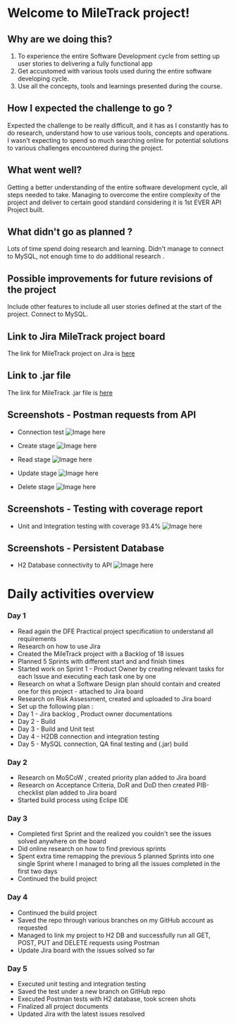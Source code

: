 

# Welcome to MileTrack project!



## Why are we doing this?
1. To experience the entire Software Development cycle from setting up user stories to delivering a fully functional app
2. Get accustomed with various tools used during the entire software developing cycle.
3. Use all the concepts, tools and learnings presented during the course.
 


## How I expected the challenge to go ?

Expected the challenge to be really difficult, and it has as I constantly has to do research, understand how to use various tools, concepts and operations.
I wasn't expecting to spend so much searching online for potential solutions to  various challenges encountered during the project.

## What went well?

Getting a better understanding of the entire software development cycle, all steps needed to take.
Managing to overcome the entire complexity of the project and deliver to certain good standard considering it is 1st EVER API Project built.

## What didn't go as planned ?

Lots of time spend doing research and learning.
Didn't manage to connect to MySQL, not enough time to do additional research .



## Possible improvements for future revisions of the project

Include other features to include all user stories defined at the start of the project.
Connect to MySQL.


## Link to Jira MileTrack project board

The link for MileTrack project on Jira is [here](https://christianbalazs.atlassian.net/jira/software/projects/MIL/boards/2/backlog)


## Link to .jar file
The link for MileTrack .jar file is [here](https://github.com/ChristianBalazs/MileTrack-Spring/blob/MileTrack-jar-file/MileTrack-Jar.jar)



## Screenshots - Postman requests from API 
- Connection test 
![Image here](https://github.com/ChristianBalazs/MileTrack-Spring/blob/MileTrack-photos/Readme-pictures/Postman-1.JPG)

- Create stage
![Image here](https://github.com/ChristianBalazs/MileTrack-Spring/blob/MileTrack-photos/Readme-pictures/Postman-C.JPG)

- Read stage
![Image here](https://github.com/ChristianBalazs/MileTrack-Spring/blob/MileTrack-photos/Readme-pictures/Postman-R.JPG)

- Update stage
![Image here](https://github.com/ChristianBalazs/MileTrack-Spring/blob/MileTrack-photos/Readme-pictures/Postman-U.JPG)

- Delete stage
![Image here](https://github.com/ChristianBalazs/MileTrack-Spring/blob/MileTrack-photos/Readme-pictures/Postman-D.JPG)


## Screenshots - Testing with coverage report
- Unit and Integration testing with coverage 93.4%
 ![Image here](https://github.com/ChristianBalazs/MileTrack-Spring/blob/MileTrack-photos/Readme-pictures/MileTrack-Testing.jpg)


## Screenshots - Persistent Database  

- H2 Database connectivity to API
![Image here](https://github.com/ChristianBalazs/MileTrack-Spring/blob/MileTrack-photos/Readme-pictures/MileTrack-H2DB.jpg)


# Daily activities overview 

### Day 1 
- Read again the DFE Practical project specification to understand all requirements 
- Research on how to use Jira
- Created the MileTrack project with a Backlog of 18 issues 
- Planned 5 Sprints with different start and and finish times
- Started work on Sprint 1 - Product Owner by creating relevant tasks for each Issue and executing each task one by one
- Research on what a Software Design plan should contain and created one for this project - attached to Jira board
- Research on Risk Assessment, created and uploaded to Jira board
- Set up the following plan : 
- Day 1 - Jira backlog , Product owner documentations 
- Day 2 - Build 
- Day 3 - Build and Unit test
- Day 4 - H2DB connection and integration testing 
- Day 5 - MySQL connection, QA final testing and (.jar) build


### Day 2
- Research on MoSCoW , created priority plan added to Jira board
- Research on Acceptance Criteria, DoR and DoD then created PIB-checklist plan added to Jira board
-  Started build process using Eclipe IDE


### Day 3
- Completed first Sprint and the realized you couldn't see the issues solved anywhere on the board
- Did online research on how to find previous sprints
- Spent extra time remapping the previous 5 planned Sprints into one single Sprint where I managed to bring all the issues completed in the first two days
- Continued the build project



### Day 4
- Continued the build project
- Saved the repo through various branches on my GitHub account as requested 
- Managed to link my project to H2 DB and successfully run all GET, POST, PUT and DELETE requests using Postman
- Update Jira board with the issues solved so far  


### Day 5
- Executed unit testing and integration testing
- Saved the test under a new branch on GitHub repo
- Executed Postman tests with H2 database, took screen shots 
- Finalized all project documents
- Updated Jira with the latest issues resolved
